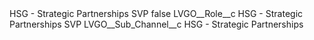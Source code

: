 <?xml version="1.0" encoding="UTF-8"?>
<CustomMetadata xmlns="http://soap.sforce.com/2006/04/metadata" xmlns:xsi="http://www.w3.org/2001/XMLSchema-instance" xmlns:xsd="http://www.w3.org/2001/XMLSchema">
    <label>HSG - Strategic Partnerships SVP</label>
    <protected>false</protected>
    <values>
        <field>LVGO__Role__c</field>
        <value xsi:type="xsd:string">HSG - Strategic Partnerships SVP</value>
    </values>
    <values>
        <field>LVGO__Sub_Channel__c</field>
        <value xsi:type="xsd:string">HSG - Strategic Partnerships</value>
    </values>
</CustomMetadata>
